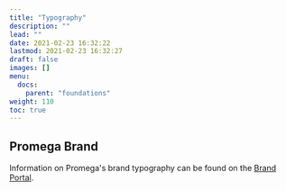 ```yaml
---
title: "Typography"
description: ""
lead: ""
date: 2021-02-23 16:32:22
lastmod: 2021-02-23 16:32:27
draft: false
images: []
menu:
  docs:
    parent: "foundations"
weight: 110
toc: true
---
```


## Promega Brand
Information on Promega's brand typography can be found on the [Brand Portal](https://promega.widencollective.com/portals/op7opfpe/CopyofTypographyPromegaBrand).
